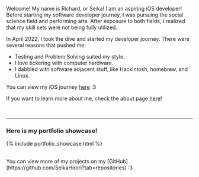 Welcome! My name is Richard, or Seika! I am an aspiring iOS developer! Before starting my software developer journey, I was pursuing the social science field and performing arts. After exposure to both fields, I realized that my skill sets were not being fully utilized. 

In April 2022, I took the dive and started my developer journey. There were several reasons that pushed me:
- Testing and Problem Solving suited my style. 
- I love tickering with computer hardware.
- I dabbled with software adjacent stuff, like Hackintosh, homebrew, and Linux.

You can view my iOS journey <a href="{% link _unique_pages/ios_journey.md %}">here</a> :3


If you want to learn more about me, check the about page <a href="{% link _subpages/about.md %}">here</a>!

<br>
<hr>

### Here is my portfolio showcase! 
{% include portfolio_showcase.html %}

<br>
You can view more of my projects on my [GitHub](https://github.com/SeikaHirori?tab=repositories) :3